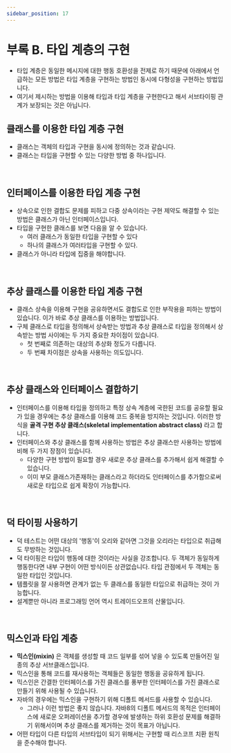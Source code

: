 ```yaml
---
sidebar_position: 17
---
```


# 부록 B. 타입 계층의 구현

- 타입 계층은 동일한 메시지에 대한 행동 호환성을 전제로 하기 때문에 아래에서 언급하는 모든 방법은 타입 계층을 구현하는 방법인 동시에 다형성을 구현하는 방법입니다.
- 여기서 제시하는 방법을 이용해 타입과 타입 계층을 구현한다고 해서 서브타이핑 관계가 보장되는 것은 아닙니다.

## 클래스를 이용한 타입 계층 구현

- 클래스는 객체의 타입과 구현을 동시에 정의하는 것과 같습니다.
- 클래스는 타입을 구현할 수 있는 다양한 방법 중 하나입니다.

<br/>

## 인터페이스를 이용한 타입 계층 구현

- 상속으로 인한 결합도 문제를 피하고 다중 상속이라는 구현 제약도 해결할 수 있는 방법은 클래스가 아닌 인터페이스입니다.
- 타입을 구현한 클래스를 보면 다음을 알 수 있습니다.
  - 여러 클래스가 동일한 타입을 구현할 수 있다
  - 하나의 클래스가 여러타입을 구현할 수 있다.
- 클래스가 아니라 타입에 집중을 해야합니다.

<br/>

## 추상 클래스를 이용한 타입 계층 구현

- 클래스 상속을 이용해 구현을 공유하면서도 결합도로 인한 부작용을 피하는 방법이 있습니다. 이가 바로 추상 클래스를 이용하는 방법입니다.
- 구체 클래스로 타입을 정의해서 상속받는 방법과 추상 클래스로 타입을 정의해서 상속받는 방법 사이에는 두 가지 중요한 차이점이 있습니다.
  - 첫 번째로 의존하는 대상의 추상화 정도가 다릅니다.
  - 두 번째 차이점은 상속을 사용하는 의도입니다.

<br/>

## 추상 클래스와 인터페이스 결합하기

- 인터페이스를 이용해 타입을 정의하고 특정 상속 계층에 국한된 코드를 공유할 필요가 있을 경우에는 추상 클래스를 이용해 코드 중복을 방지하는 것입니다. 이러한 방식을 **골격 구현 추상 클래스(skeletal implementation abstract class)** 라고 합니다.
- 인터페이스와 추상 클래스를 함께 사용하는 방법은 추상 클래스만 사용하는 방법에 비해 두 가지 장점이 있습니다.
  - 다양한 구현 방법이 필요할 경우 새로운 추상 클래스를 추가해서 쉽게 해결할 수 있습니다.
  - 이미 부모 클래스가존재하는 클래스라고 하더라도 인터페이스를 추가함으로써 새로운 타입으로 쉽게 확장이 가능합니다.

<br/>

## 덕 타이핑 사용하기

- 덕 테스트는 어떤 대상의 '행동'이 오리와 같아면 그것을 오리라는 타입으로 취급해도 무방하는 것입니다.
- 덕 타이핑은 타입이 행동에 대한 것이라는 사실을 강조합니다. 두 객체가 동일하게 행동한다면 내부 구현이 어떤 방식이든 상관없습니다. 타입 관점에서 두 객체는 동일한 타입인 것입니다.
- 템플릿을 잘 사용하면 관계가 없는 두 클래스를 동일한 타입으로 취급하는 것이 가능합니다.
- 설계뿐만 아니라 프로그래밍 언어 역시 트레이드오프의 산물입니다.

<br/>

## 믹스인과 타입 계층

- **믹스인(mixin)** 은 객체를 생성할 때 코드 일부를 섞어 넣을 수 있도록 만들어진 일종의 추상 서브클래스입니다.
- 믹스인을 통해 코드를 재사용하는 객체들은 동일한 행동을 공유하게 됩니다.
- 믹스인은 간결한 인터페이스를 가진 클래스를 풍부한 인터페이스를 가진 클래스로 만들기 위해 사용될 수 있습니다.
- 자바의 경우에는 믹스인을 구현하기 위해 디폴트 메서드를 사용할 수 있습니다.
  - 그러나 이런 방법은 좋지 않습니다. 자바8의 디폴트 메서드의 목적은 인터페이스에 새로운 오퍼레이션을 추가할 경우에 발생하는 하위 호환성 문제를 해결하기 위해서이며 추상 클래스를 제거하는 것이 목표가 아닙니다.
- 어떤 타입이 다른 타입의 서브타입이 되기 위해서는 구현할 때 리스코프 치환 원칙을 준수해야 합니다.